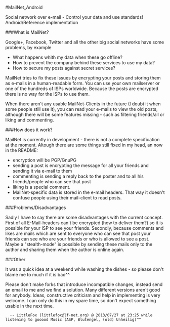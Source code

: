 #MailNet_Android

Social network over e-mail - Control your data and use standards! Android/Reference implementation


###What is MailNet?

Google+, Facebook, Twitter and all the other big social networks have some problems, by example
 - What happens whith my data when these go offline?
 - How to prevent the company behind these services to use my data?
 - How to secure my posts against secret services?

MailNet tries to fix these issues by encrypting your posts and storing them as e-mails in a human-readable form.
You can use your own mailserver or one of the hundreds of ISPs worldwide. Because the posts are encrypted there
is no way for the ISPs to use them.

When there aren't any usable MailNet-Clients in the future (I doubt it when some people still use it), you can
read your e-mails to view the old posts, although there will be some features missing - such as filtering friends/all
or liking and commenting.


###How does it work?

MailNet is currently in development - there is not a complete specification at the moment.
Altough there are some things still fixed in my head, an now in the README:
 - encryption will be PGP/GnuPG
 - sending a post is encrypting the message for all your friends and sending it via e-mail to them
 - commenting is sending a reply back to the poster and to all his friends/people who can see that post
 - liking is a special comment.
 - MailNet-specific data is stored in the e-mail headers. That way it doesn't confuse people using their mail-client to read posts.


###Problems/Disadvantages

Sadly I have to say there are some disadvantages with the current concept. First of all E-Mail-headers can't be encrypted
(how to deliver them?) so it is possible for your ISP to see your friends.
Secondly, because comments and likes are mails which are sent to everyone who can see that post your friends can see who are your
friends or who is allowed to see a post. Maybe a "stealth-mode" is possible by sending these mails only to the author and sharing them when the author is online again.


###Other

It was a quick idea at a weekend while washing the dishes - so please don't blame me to much if it is bad^^

Please don't make forks that introduce incompatible changes, instead send an email to me and we find a solution. Many different
versions aren't good for anybody.
Ideas, constructive criticism and help in implementing is very welcome. I can only do this in my spare time,
so don't expect something usable in the next time.


      -- LittleFox (littlefox@lf-net.org) @ 2013/07/27 at 23:25 while listening to gooood Music (ASP, Blutengel, (old) Unheilig)^^

